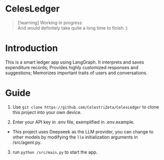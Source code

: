 # CelesLedger

> [!warning] Working in progress  
> And would definitely take quite a long time to finish :)

# Introduction
This is a smart ledger app using LangGraph. 
It interprets and saves expenditure records; Provides highly customized responses and suggestions; Memorizes important traits of users and conversations.

# Guide

1. Use `git clone https://github.com/CelestriZeta/CelesLedger` to clone this project into your own device.

2. Enter your API key in .env file, exemplified in .env.example. 
- This project uses Deepseek as the LLM provider, you can change to other models by modifying the `llm` initialization arguments in /src/agent.py.

3. run `python /src/main.py` to start the app.
